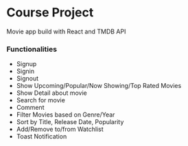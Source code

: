 # Course Project

Movie app build with React and TMDB API

### Functionalities
* Signup
* Signin
* Signout
* Show Upcoming/Popular/Now Showing/Top Rated Movies
* Show Detail about movie
* Search for movie
* Comment
* Filter Movies based on Genre/Year
* Sort by Title, Release Date, Popularity
* Add/Remove to/from Watchlist
* Toast Notification
